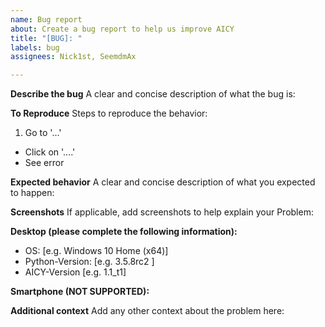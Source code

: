 ```yaml
---
name: Bug report
about: Create a bug report to help us improve AICY
title: "[BUG]: "
labels: bug
assignees: Nick1st, SeemdmAx

---
```


**Describe the bug**
A clear and concise description of what the bug is:

**To Reproduce**
Steps to reproduce the behavior:

1. Go to '...'
- Click on '....'
- See error

**Expected behavior**
A clear and concise description of what you expected to happen:

**Screenshots**
If applicable, add screenshots to help explain your Problem:

**Desktop (please complete the following information):**

- OS: [e.g. Windows 10 Home (x64)]
- Python-Version: [e.g. 3.5.8rc2 ]
- AICY-Version [e.g. 1.1_t1]

**Smartphone (NOT SUPPORTED):**

**Additional context**
Add any other context about the problem here:
